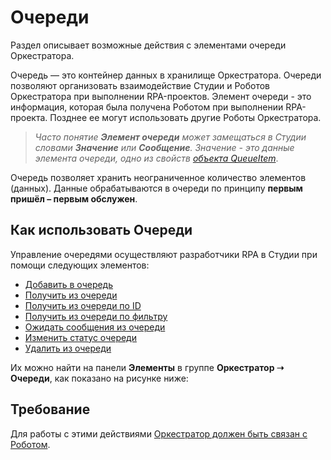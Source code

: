 # Очереди

Раздел описывает возможные действия с элементами очереди Оркестратора. 

Очередь — это контейнер данных в хранилище Оркестратора. Очереди позволяют организовать взаимодействие Студии и Роботов Оркестратора при выполнении RPA-проектов.
Элемент очереди - это информация, которая была получена Роботом при выполнении RPA-проекта. Позднее ее могут использовать другие Роботы Оркестратора.

> *Часто понятие **Элемент очереди** может замещаться в Студии словами **Значение** или **Сообщение**. Значение - это данные элемента очереди, одно из свойств [объекта QueueItem](https://docs.primo-rpa.ru/primo-rpa/g_elements/osnovnye-elementy/orkestrator/els_queues/datatypes)*.

Очередь позволяет хранить неограниченное количество элементов (данных). Данные обрабатываются в очереди по принципу **первым пришёл – первым обслужен**.

## Как использовать Очереди

Управление очередями осуществляют разработчики RPA в Студии при помощи следующих элементов:

* [Добавить в очередь](https://docs.primo-rpa.ru/primo-rpa/g_elements/osnovnye-elementy/orkestrator/els_queues/addtoqueue)
* [Получить из очереди](https://docs.primo-rpa.ru/primo-rpa/g_elements/osnovnye-elementy/orkestrator/els_queues/readfromqueue)
* [Получить из очереди по ID](https://docs.primo-rpa.ru/primo-rpa/g_elements/osnovnye-elementy/orkestrator/els_queues/peekqueueid)
* [Получить из очереди по фильтру](https://docs.primo-rpa.ru/primo-rpa/g_elements/osnovnye-elementy/orkestrator/els_queues/peekqueuefilter)
* [Ожидать сообщения из очереди](https://docs.primo-rpa.ru/primo-rpa/g_elements/osnovnye-elementy/orkestrator/els_queues/waitqueue)
* [Изменить статус очереди](https://docs.primo-rpa.ru/primo-rpa/g_elements/osnovnye-elementy/orkestrator/els_queues/changestatequeue)
* [Удалить из очереди](https://docs.primo-rpa.ru/primo-rpa/g_elements/osnovnye-elementy/orkestrator/els_queues/deletequeueitem)

Их можно найти на панели **Элементы** в группе **Оркестратор ➝ Очереди**, как показано на рисунке ниже:

## Требование

Для работы с этими действиями [Оркестратор должен быть связан с Роботом](https://docs.primo-rpa.ru/primo-rpa/orchestrator/settings/register-robot).



